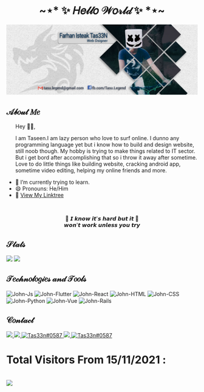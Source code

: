 <h1 align="center">~⋆* ✨ 𝐻𝑒𝓁𝓁𝑜 𝒲𝑜𝓇𝓁𝒹 ✨ *⋆~</h1>

<div align="center">
  <img src="cvr.jpg">
</div>



<h2>𝒜𝒷𝑜𝓊𝓉 𝑀𝑒</h2>


<ul>
  Hey 👋🏻,

<p> I am Taseen.I am lazy person who love to surf online. I dunno any programming language yet but i know how to build and design website, still noob though. My hobby is trying to make things related to IT sector. But i get bord after accomplishing that so i throw it away after sometime. Love to do little things like building website, cracking android app, sometime video editing, helping my online friends and more. </p>
  
  <li>🌱 I’m currently trying to learn.</li>
  <li>😄 Pronouns: He/Him</li>
  <li> 🌲  <a href="https://tas33n.github.io"> View My Linktree</a></li>
</ul>

<br>

<p align="center">
  🎵 𝙄 𝙠𝙣𝙤𝙬 𝙞𝙩'𝙨 𝙝𝙖𝙧𝙙 𝙗𝙪𝙩 𝙞𝙩 🎵<br>
  𝙬𝙤𝙣'𝙩 𝙬𝙤𝙧𝙠 𝙪𝙣𝙡𝙚𝙨𝙨 𝙮𝙤𝙪 𝙩𝙧𝙮
</p>

<h2>𝒮𝓉𝒶𝓉𝓈</h2>

<div>
  <img height="180em" src="https://github-readme-stats.vercel.app/api?username=tas33n&show_icons=true&theme=tokyonight&include_all_commits=true&count_private=true">
  <img height="180em" src="https://github-readme-stats.vercel.app/api/top-langs/?username=tas33n&layout=compact&langs_count=7&theme=tokyonight">
</div>

<h2>𝒯𝑒𝒸𝒽𝓃𝑜𝓁𝑜𝑔𝒾𝑒𝓈 𝒶𝓃𝒹 𝒯𝑜𝑜𝓁𝓈</h2>

<div style="display: inline_block">
  <img align="center" alt="John-Js" height="30" width="40" src="https://cdn.jsdelivr.net/gh/devicons/devicon/icons/javascript/javascript-plain.svg">
  <img align="center" alt="John-Flutter" height="30" width="40" src="https://cdn.jsdelivr.net/gh/devicons/devicon/icons/flutter/flutter-original.svg">
  <img align="center" alt="John-React" height="30" width="40" src="https://cdn.jsdelivr.net/gh/devicons/devicon/icons/react/react-original.svg">
  <img align="center" alt="John-HTML" height="30" width="40" src="https://cdn.jsdelivr.net/gh/devicons/devicon/icons/html5/html5-original.svg">
  <img align="center" alt="John-CSS" height="30" width="40" src="https://cdn.jsdelivr.net/gh/devicons/devicon/icons/css3/css3-original.svg">
  <img align="center" alt="John-Python" height="30" width="40" src="https://cdn.jsdelivr.net/gh/devicons/devicon/icons/python/python-original.svg">
  <img align="center" alt="John-Vue" height="30" width="40" src="https://cdn.jsdelivr.net/gh/devicons/devicon/icons/vuejs/vuejs-original.svg">
  <img align="center" alt="John-Rails" height="30" width="40" src="https://cdn.jsdelivr.net/gh/devicons/devicon/icons/rails/rails-plain.svg">
</div>

<h2>𝒞𝑜𝓃𝓉𝒶𝒸𝓉</h2>

<div>
  
  <a href="https://fb.com/tasu.legend" target="_blank">
  <img src="https://img.shields.io/badge/Facebook-1877F2?style=for-the-badge&logo=facebook&logoColor=white" target="_blank">
  </a>
  <a href="https://www.instagram.com/t_4_s_u/" target="_blank">
  <img src="https://img.shields.io/badge/-Instagram-%23E4405F?style=for-the-badge&logo=instagram&logoColor=white" target="_blank">
  </a>
  <a href="https://discord.gg/tas33n" target="blank">
  <img src="https://img.shields.io/badge/Discord-7289DA?style=for-the-badge&logo=discord&logoColor=white" alt="Tas33n#0587">
  </a>
  <a href="mailto:tasu.legend@gmail.com">
  <img src="https://img.shields.io/badge/Gmail-D14836?style=for-the-badge&logo=gmail&logoColor=white" target="_blank">
  </a>
    <a href="https://github.com/tas33n" target="blank">
  <img src="https://img.shields.io/badge/GitHub-100000?style=for-the-badge&logo=github&logoColor=white" alt="Tas33n#0587">
  </a>
</div>


# Total Visitors From 15/11/2021 : 
<br>
  <img src="https://profile-counter.glitch.me/tas33n/count.svg" target="_blank">
  
